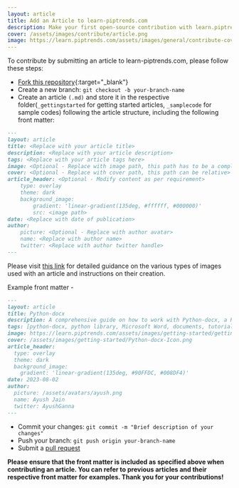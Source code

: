 ```yaml
---
layout: article
title: Add an Article to learn-piptrends.com
description: Make your first open-source contribution with learn.piptrends.com. Contribute by submitting articles, adding related articles or answering FAQs.
cover: /assets/images/contribute/article.png
image: https://learn.piptrends.com/assets/images/general/contribute-cover.png
---
```


To contribute by submitting an article to learn-piptrends.com, please follow these steps:

- [Fork this repository](https://github.com/tankala/learn-pip-trends/fork){:target="_blank"}
- Create a new branch: `git checkout -b your-branch-name`
- Create an article `(.md)` and store it in the respective folder(```_gettingstarted``` for getting started articles, ```_samplecode``` for sample codes) following the article structure, including the following front matter:
```markdown
---
layout: article
title: <Replace with your article title>
description: <Replace with your article description>
tags: <Replace with your article tags here>
image: <Optional - Replace with image path, this path has to be a complete url>
cover: <Optional - Replace with cover path, this path can be relative>
article_header: <Optional - Modify content as per requirement>
    type: overlay
    theme: dark
    background_image:
        gradient: 'linear-gradient(135deg, #ffffff, #000000)'
        src: <image path>
date: <Replace with date of publication>
author: 
    picture: <Optional - Replace with author avatar>
    name: <Replace with author name>
    twitter: <Replace with author twitter handle>
---
```
  Please visit [this link](../images) for detailed guidance on the various types of images used with an article and instructions on their creation. 
  
  Example front matter - 
  ```markdown
  ---
layout: article
title: Python-docx
description: A comprehensive guide on how to work with Python-docx, a Python library for creating and updating Microsoft Word files.
tags: [python-docx, python library, Microsoft Word, documents, tutorial]
image: https://learn.piptrends.com/assets/images/getting-started/getting-started-python-docs-cover.png
cover: /assets/images/getting-started/Python-docx-Icon.png
article_header:
    type: overlay
    theme: dark
    background_image:
      gradient: 'linear-gradient(135deg, #90FFDC, #008DF4)'
date: 2023-08-02
author: 
    picture: /assets/avatars/ayush.png
    name: Ayush Jain
    twitter: AyushGanna
---
  ```
- Commit your changes: ```git commit -m "Brief description of your changes"```
- Push your branch: ```git push origin your-branch-name```
- Submit a [pull request](https://docs.github.com/en/pull-requests/collaborating-with-pull-requests/proposing-changes-to-your-work-with-pull-requests/creating-a-pull-request)

**Please ensure that the front matter is included as specified above when contributing an article. You can refer to previous articles and their respective front matter for examples. Thank you for your contributions!**
